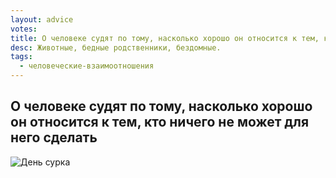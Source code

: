```yaml
---
layout: advice
votes:
title: О человеке судят по тому, насколько хорошо он относится к тем, кто ничего не может для него сделать
desc: Животные, бедные родственники, бездомные.
tags:
  - человеческие-взаимоотношения
---
```


## О человеке судят по тому, насколько хорошо он относится к тем, кто ничего не может для него сделать

![День сурка](https://i.imgur.com/MkXVg2i.png)
